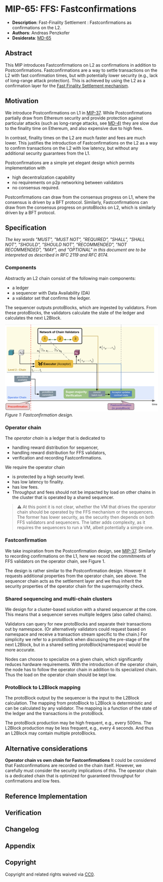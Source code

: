 # MIP-65: FFS: Fastconfirmations

- **Description**: Fast-Finality Settlement : Fastconfirmations as confirmations on the L2.
- **Authors**: Andreas Penzkofer
- **Desiderata**: [MD-65](https://github.com/movementlabsxyz/MIP/blob/mip/L2confirmation/MD/md-65/README.md)

## Abstract

This MIP introduces Fastconfirmations on L2 as confirmations in addition to Postconfirmations. Fastconfirmations are a way to settle transactions on the L2 with fast confirmation times, but with potentially lower security (e.g., lack of long-range attack protection). This is achieved by using the L2 as a confirmation layer for the [Fast Finality Settlement mechanism](https://github.com/movementlabsxyz/MIP/pull/34).

## Motivation

We introduce Postconfirmations on L1 in [MIP-37](https://github.com/movementlabsxyz/MIP/pull/37). While Postconfirmations partially draw from Ethereum security and provide protection against particular attacks (such as long-range attacks, see [MD-4)](https://github.com/movementlabsxyz/MIP/pull/5) they are slow due to the finality time on Ethereum, and also expensive due to high fees.

In contrast, finality times on the L2 are much faster and fees are much lower. This justifies the introduction of Fastconfirmations on the L2 as a way to confirm transactions on the L2 with low latency, but without any additional security guarantees from the L1.

Postconfirmations are a simple yet elegant design which permits implementation with

- high decentralization capability
- no requirements on p2p networking between validators
- no consensus required.

Postconfirmations can draw from the consensus progress on L1, where the consensus is driven by a BFT protocol. Similarly, Fastconfirmations can draw from the consensus progress on protoBlocks on L2, which is similarly driven by a BFT protocol.

## Specification

*The key words "MUST", "MUST NOT", "REQUIRED", "SHALL", "SHALL NOT", "SHOULD", "SHOULD NOT", "RECOMMENDED", "NOT RECOMMENDED", "MAY", and "OPTIONAL" in this document are to be interpreted as described in RFC 2119 and RFC 8174.*

### Components

Abstractly an L2 chain consist of the following main components:

- a ledger
- a sequencer with Data Availability (DA)
- a validator set that confirms the ledger.

The sequencer outputs protoBlocks, which are ingested by validators. From these protoBlocks, the validators calculate the state of the ledger and calculates the next L2Block.

![alt text](design.png)
*Figure 1: Fastconfirmation design.*

### Operator chain

The *operator chain* is a ledger that is dedicated to

- handling reward distribution for sequencer,
- handling reward distribution for FFS validators,
- verification and recording Fastconfirmations.

We require the operator chain

- is protected by a high security level.
- has low latency to finality.
- has low fees.
- Throughput and fees should not be impacted by load on other chains in the cluster that is operated by a shared sequencer.

> :warning: At this point it is not clear, whether the VM that drives the operator chain should be operated by the FFS mechanism or the sequencers. The former has lower security, as the security then depends on both FFS validators and sequencers. The latter adds complexity, as it requires the sequencers to run a VM, albeit potentially a simple one.

### Fastconfirmation

We take inspiration from the Postconfirmation design, see [MIP-37](https://github.com/movementlabsxyz/MIP/pull/37). Similarly to recording confirmations on the L1, here we record the commitments of FFS validators on the operator chain, see Figure 1.

The design is rather similar to the Postconfirmation design. However it requests additional properties from the operator chain, see above. The sequencer chain acts as the settlement layer and we thus inherit the security properties of the operator chain for the supermajority check.

### Shared sequencing and multi-chain clusters

We design for a cluster-based solution with a shared sequencer at the core. This means that a sequencer serves multiple ledgers (also called chains).

Validators can query for new protoBlocks and separate their transactions out by namespace. (Or alternatively validators could request based on namespace and receive a transaction stream specific to the chain.) For simplicity we refer to a protoBlock when discussing the pre-stage of the next L2Block, but in a shared setting protoBlock[namespace] would be more accurate.

Nodes can choose to specialize on a given chain, which significantly reduces hardware requirements. With the introduction of the operator chain, the node has to follow the operator chain in addition to its specialized chain. Thus the load on the operator chain should be kept low.

### ProtoBlock to L2Block mapping

The protoBlock output by the sequencer is the input to the L2Block calculation. The mapping from protoBlock to L2Block is deterministic and can be calculated by any validator. The mapping is a function of the state of the ledger and the transactions in the protoBlock.

The protoBlock production may be high frequent, e.g., every 500ms. The L2Block production may be less frequent, e.g., every 4 seconds. And thus an L2Block may contain multiple protoBlocks.

## Alternative considerations

**Operator chain vs own chain for Fastconfirmations**
It could be considered that Fastconfirmations are recorded on the chain itself. However, we carefully must consider the security implications of this. The operator chain is a dedicated chain that is optimized for guaranteed throughput for confirmations and low fees.

## Reference Implementation

## Verification

## Changelog

## Appendix

## Copyright

Copyright and related rights waived via [CC0](../LICENSE.md).
